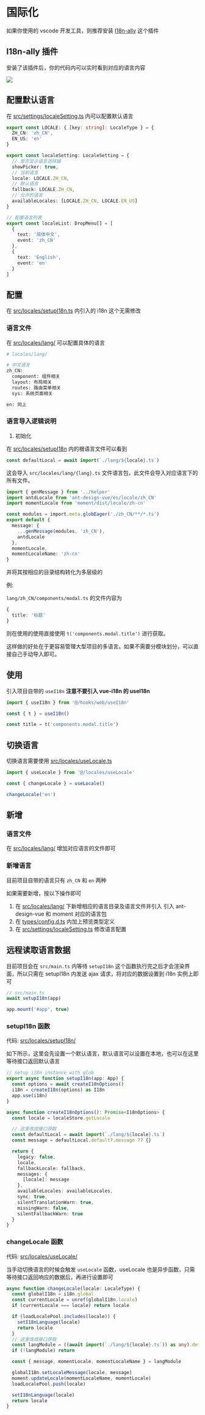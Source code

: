 # 国际化

如果你使用的 vscode 开发工具，则推荐安装 [I18n-ally](https://marketplace.visualstudio.com/items?itemName=Lokalise.i18n-ally) 这个插件

## I18n-ally 插件

安装了该插件后，你的代码内可以实时看到对应的语言内容

![](/i18n.png)

## 配置默认语言

在 [src/settings/localeSetting.ts](https://github.com/crlang/vue-tony-admin/blob/main/src/settings/localeSetting.ts) 内可以配置默认语言

```ts
export const LOCALE: { [key: string]: LocaleType } = {
  ZH_CN: 'zh_CN',
  EN_US: 'en'
}

export const localeSetting: LocaleSetting = {
  // 是否显示语言选择器
  showPicker: true,
  // 当前语言
  locale: LOCALE.ZH_CN,
  // 默认语言
  fallback: LOCALE.ZH_CN,
  // 允许的语言
  availableLocales: [LOCALE.ZH_CN, LOCALE.EN_US]
}

// 配置语言列表
export const localeList: DropMenu[] = [
  {
    text: '简体中文',
    event: 'zh_CN'
  },
  {
    text: 'English',
    event: 'en'
  }
]
```

## 配置

在 [src/locales/setupI18n.ts](https://github.com/crlang/vue-tony-admin/blob/main/src/locales/setupI18n.ts) 内引入的 i18n 这个无需修改

### 语言文件

在 [src/locales/lang/](https://github.com/crlang/vue-tony-admin/blob/main/src/locales/lang) 可以配置具体的语言

```bash
# locales/lang/

# 中文语言
zh_CN:
  component: 组件相关
  layout: 布局相关
  routes: 路由菜单相关
  sys: 系统页面相关

en: 同上

```

### 语言导入逻辑说明

1. 初始化

在 [src/locales/setupI18n](https://github.com/crlang/vue-tony-admin/blob/main/src/locales/setupI18n.ts) 内的根语言文件可以看到

```ts
const defaultLocal = await import(`./lang/${locale}.ts`)
```

这会导入 `src/locales/lang/{lang}.ts` 文件语言包，此文件会导入对应语言下的所有文件。

```ts
import { genMessage } from '../helper'
import antdLocale from 'ant-design-vue/es/locale/zh_CN'
import momentLocale from 'moment/dist/locale/zh-cn'

const modules = import.meta.globEager('./zh_CN/**/*.ts')
export default {
  message: {
    ...genMessage(modules, 'zh_CN'),
    antdLocale
  },
  momentLocale,
  momentLocaleName: 'zh-cn'
}
```

并将其按相应的目录结构转化为多层级的

例:

`lang/zh_CN/components/modal.ts` 的文件内容为

```ts
{
  title: '标题'
}
```

则在使用的使用直接使用 `t('components.modal.title')` 进行获取。

这样做的好处在于更容易管理大型项目的多语言。如果不需要分模块划分，可以直接自己手动导入即可。

## 使用

引入项目自带的 `useI18n` **注意不要引入 vue-i18n 的 useI18n**

```ts
import { useI18n } from '@/hooks/web/useI18n'

const { t } = useI18n()

const title = t('components.modal.title')
```

## 切换语言

切换语言需要使用 [src/locales/useLocale.ts](https://github.com/crlang/vue-tony-admin/blob/main/src/locales/useLocale.ts)

```ts
import { useLocale } from '@/locales/useLocale'

const { changeLocale } = useLocale()

changeLocale('en')
```

## 新增

### 语言文件

在 [src/locales/lang/](https://github.com/crlang/vue-tony-admin/blob/main/src/locales/lang) 增加对应语言的文件即可

### 新增语言

目前项目自带的语言只有 `zh_CN` 和 `en` 两种

如果需要新增，按以下操作即可

1. 在 [src/locales/lang/](https://github.com/crlang/vue-tony-admin/blob/main/src/locales/lang) 下新增相应的语言目录及语言文件并引入 引入 ant-design-vue 和 moment 对应的语言包
2. 在 [types/config.d.ts](https://github.com/crlang/vue-tony-admin/blob/main/types/config) 内加上预览类型定义
3. 在 [src/settings/localeSetting.ts](https://github.com/crlang/vue-tony-admin/blob/main/src/settings/localeSetting.ts) 修改语言配置

## 远程读取语言数据

目前项目会在 `src/main.ts` 内等待 `setupI18n` 这个函数执行完之后才会渲染界面，所以只需在 setupI18n 内发送 ajax 请求，将对应的数据设置到 i18n 实例上即可

```ts
// src/main.ts
await setupI18n(app)

app.mount('#app', true)
```

### setupI18n 函数

代码: [src/locales/setupI18n/](https://github.com/crlang/vue-tony-admin/blob/main/src/locales/setupI18n.ts)

如下所示，这里会先设置一个默认语言，默认语言可以设置在本地，也可以在这里等待接口返回默认语言

```ts
// setup i18n instance with glob
export async function setupI18n(app: App) {
  const options = await createI18nOptions()
  i18n = createI18n(options) as I18n
  app.use(i18n)
}

async function createI18nOptions(): Promise<I18nOptions> {
  const locale = localeStore.getLocale

  // 这里改成接口获取
  const defaultLocal = await import(`./lang/${locale}.ts`)
  const message = defaultLocal.default?.message ?? {}

  return {
    legacy: false,
    locale,
    fallbackLocale: fallback,
    messages: {
      [locale]: message
    },
    availableLocales: availableLocales,
    sync: true,
    silentTranslationWarn: true,
    missingWarn: false,
    silentFallbackWarn: true
  }
}
```

### changeLocale 函数

代码: [src/locales/useLocale/](https://github.com/crlang/vue-tony-admin/blob/main/src/locales/useLocale)

当手动切换语言的时候会触发 `useLocale` 函数，useLocale 也是异步函数，只需等待接口返回响应的数据后，再进行设置即可

```ts
async function changeLocale(locale: LocaleType) {
  const globalI18n = i18n.global
  const currentLocale = unref(globalI18n.locale)
  if (currentLocale === locale) return locale

  if (loadLocalePool.includes(locale)) {
    setI18nLanguage(locale)
    return locale
  }
  // 这里改成接口获取
  const langModule = ((await import(`./lang/${locale}.ts`)) as any).default as LangModule
  if (!langModule) return

  const { message, momentLocale, momentLocaleName } = langModule

  globalI18n.setLocaleMessage(locale, message)
  moment.updateLocale(momentLocaleName, momentLocale)
  loadLocalePool.push(locale)

  setI18nLanguage(locale)
  return locale
}
```

